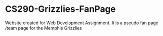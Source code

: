 # CS290-Grizzlies-FanPage
Website created for Web Development Assignment. It is a pseudo fan page /team page for the Memphis Grizzlies
